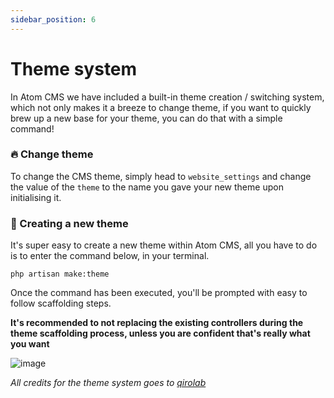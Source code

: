 ```yaml
---
sidebar_position: 6
---
```

# Theme system

In Atom CMS we have included a built-in theme creation / switching system, which not only makes it a breeze to change theme, if you want to quickly brew up a new base for your theme, you can do that with a simple command!

### 🔥 Change theme
To change the CMS theme, simply head to ``website_settings`` and change the value of the ``theme`` to the name you gave your new theme upon initialising it.

### 🚀 Creating a new theme
It's super easy to create a new theme within Atom CMS, all you have to do is to enter the command below, in your terminal.

```
php artisan make:theme
```

Once the command has been executed, you'll be prompted with easy to follow scaffolding steps.

**It's recommended to not replacing the existing controllers during the theme scaffolding process, unless you are confident that's really what you want**

![image](https://user-images.githubusercontent.com/87041394/182718267-f409f5f6-d69c-4226-b6d6-9b7f8d0b2aac.png)

*All credits for the theme system goes to [qirolab](https://github.com/qirolab/laravel-themer)*